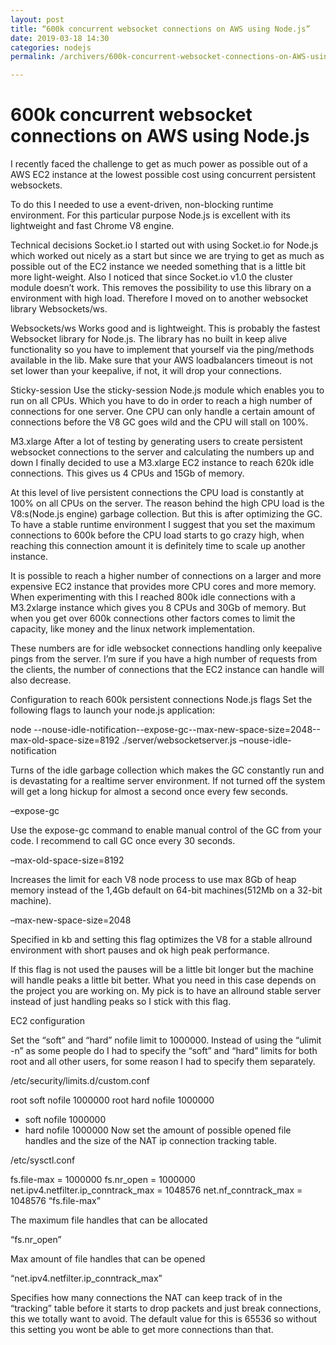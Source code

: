 ```yaml
---
layout: post
title: “600k concurrent websocket connections on AWS using Node.js”
date: 2019-03-18 14:30
categories: nodejs
permalink: /archivers/600k-concurrent-websocket-connections-on-AWS-using-Node.js

---
```


# 600k concurrent websocket connections on AWS using Node.js

I recently faced the challenge to get as much power as possible out of a AWS EC2 instance at the lowest possible cost using concurrent persistent websockets.

To do this I needed to use a event-driven, non-blocking runtime environment. For this particular purpose Node.js is excellent with its lightweight and fast Chrome V8 engine.

Technical decisions
Socket.io
I started out with using Socket.io for Node.js which worked out nicely as a start but since we are trying to get as much as possible out of the EC2 instance we needed something that is a little bit more light-weight. Also I noticed that since Socket.io v1.0 the cluster module doesn’t work. This removes the possibility to use this library on a environment with high load. Therefore I moved on to another websocket library Websockets/ws.

Websockets/ws
Works good and is lightweight. This is probably the fastest Websocket library for Node.js. The library has no built in keep alive functionality so you have to implement that yourself via the ping/methods available in the lib. Make sure that your AWS loadbalancers timeout is not set lower than your keepalive, if not, it will drop your connections.

Sticky-session
Use the sticky-session Node.js module which enables you to run on all CPUs. Which you have to do in order to reach a high number of connections for one server. One CPU can only handle a certain amount of connections before the V8 GC goes wild and the CPU will stall on 100%.

M3.xlarge
After a lot of testing by generating users to create persistent websocket connections to the server and calculating the numbers up and down I finally decided to use a M3.xlarge EC2 instance to reach 620k idle connections. This gives us 4 CPUs and 15Gb of memory.

At this level of live persistent connections the CPU load is constantly at 100% on all CPUs on the server. The reason behind the high CPU load is the V8:s(Node.js engine) garbage collection. But this is after optimizing the GC. To have a stable runtime environment I suggest that you set the maximum connections to 600k before the CPU load starts to go crazy high, when reaching this connection amount it is definitely time to scale up another instance.

It is possible to reach a higher number of connections on a larger and more expensive EC2 instance that provides more CPU cores and more memory. When experimenting with this I reached 800k idle connections with a M3.2xlarge instance which gives you 8 CPUs and 30Gb of memory. But when you get over 600k connections other factors comes to limit the capacity, like money and the linux network implementation.

These numbers are for idle websocket connections handling only keepalive pings from the server. I’m sure if you have a high number of requests from the clients, the number of connections that the EC2 instance can handle will also decrease.

Configuration to reach 600k persistent connections
Node.js flags
Set the following flags to launch your node.js application:

node --nouse-idle-notification--expose-gc--max-new-space-size=2048--max-old-space-size=8192 ./server/websocketserver.js –nouse-idle-notification

Turns of the idle garbage collection which makes the GC constantly run and is devastating for a realtime server environment. If not turned off the system will get a long hickup for almost a second once every few seconds.

–expose-gc

Use the expose-gc command to enable manual control of the GC from your code. I recommend to call GC once every 30 seconds.

–max-old-space-size=8192

Increases the limit for each V8 node process to use max 8Gb of heap memory instead of the 1,4Gb default on 64-bit machines(512Mb on a 32-bit machine).

–max-new-space-size=2048

Specified in kb and setting this flag optimizes the V8 for a stable allround environment with short pauses and ok high peak performance.

If this flag is not used the pauses will be a little bit longer but the machine will handle peaks a little bit better. What you need in this case depends on the project you are working on. My pick is to have an allround stable server instead of just handling peaks so I stick with this flag.

EC2 configuration

Set the “soft” and “hard” nofile limit to 1000000. Instead of using the “ulimit -n” as some people do I had to specify the “soft” and “hard” limits for both root and all other users, for some reason I had to specify them separately.

/etc/security/limits.d/custom.conf

root soft nofile 1000000
root hard nofile 1000000
* soft nofile 1000000
* hard nofile 1000000
Now set the amount of possible opened file handles and the size of the NAT ip connection tracking table.

/etc/sysctl.conf

 fs.file-max = 1000000
 fs.nr_open = 1000000       
 net.ipv4.netfilter.ip_conntrack_max = 1048576
 net.nf_conntrack_max = 1048576
“fs.file-max”

The maximum file handles that can be allocated

“fs.nr_open”

Max amount of file handles that can be opened

“net.ipv4.netfilter.ip_conntrack_max”

Specifies how many connections the NAT can keep track of in the “tracking” table before it starts to drop packets and just break connections, this we totally want to avoid. The default value for this is 65536 so without this setting you wont be able to get more connections than that.